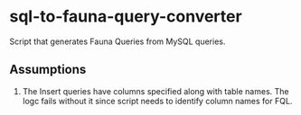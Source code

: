 # sql-to-fauna-query-converter

Script that generates Fauna Queries from MySQL queries.

## Assumptions

1. The Insert queries have columns specified along with table names. The logc fails without it since script needs to identify column names for FQL.
